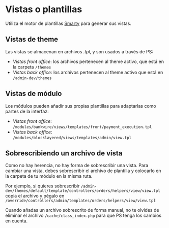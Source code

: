 # Vistas o plantillas

Utiliza el motor de plantillas [Smarty](http://www.smarty.net/) para generar sus vistas.

## Vistas de theme

Las vistas se almacenan en archivos _.tpl_, y son usados a través de PS:

* _Vistas front office_: los archivos pertenecen al theme activo, que está en la carpeta `/themes`
* _Vistas back office_: los archivos pertenecen al theme activo que está en `/admin-dev/themes`

## Vistas de módulo

Los módulos pueden añadir sus propias plantillas para adaptarlas como partes de la interfaz:

* _Vistas front office_:  `/modules/bankwire/views/templates/front/payment_execution.tpl`
* _Vistas back office_: `/modules/blocklayered/views/templates/admin/view.tpl`

## Sobrescribiendo un archivo de vista

Como no hay herencia, no hay forma de sobrescribir una vista. Para cambiar una vista, debes sobrescribir el archivo de plantilla y colocarlo en la carpeta de tu módulo en la misma ruta.

Por ejemplo, si quieres sobrescribir `/admin-dev/themes/default/template/controllers/orders/helpers/view/view.tpl` copia el archivo y pégalo en `/override/controllers/admin/templates/orders/helpers/view/view.tpl`

Cuando añadas un archivo sobrescrito de forma manual, no te olvides de eliminar el archivo `/cache/class_index.php` para que PS tenga los cambios en cuenta.

